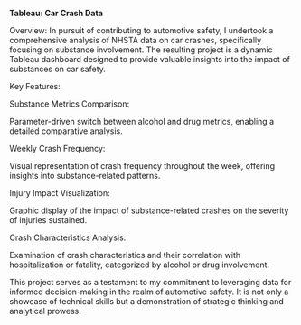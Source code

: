 **Tableau: Car Crash Data**

Overview: In pursuit of contributing to automotive safety, I undertook a comprehensive analysis of NHSTA data on car crashes, specifically focusing on substance involvement. The resulting project is a dynamic Tableau dashboard designed to provide valuable insights into the impact of substances on car safety.

Key Features:

Substance Metrics Comparison:

Parameter-driven switch between alcohol and drug metrics, enabling a detailed comparative analysis.

Weekly Crash Frequency:

Visual representation of crash frequency throughout the week, offering insights into substance-related patterns.

Injury Impact Visualization:

Graphic display of the impact of substance-related crashes on the severity of injuries sustained.

Crash Characteristics Analysis:

Examination of crash characteristics and their correlation with hospitalization or fatality, categorized by alcohol or drug involvement.

This project serves as a testament to my commitment to leveraging data for informed decision-making in the realm of automotive safety. It is not only a showcase of technical skills but a demonstration of strategic thinking and analytical prowess.
